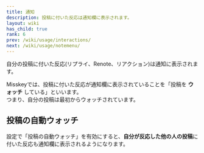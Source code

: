 ```yaml
---
title: 通知
description: 投稿に付いた反応は通知欄に表示されます。
layout: wiki
has_child: true
rank: 6
prev: /wiki/usage/interactions/
next: /wiki/usage/notemenu/
---
```

自分の投稿に付いた反応(リプライ、Renote、リアクション)は通知に表示されます。

Misskeyでは、投稿に付いた反応が通知欄に表示されていることを「投稿を **ウォッチ** している」といいます。  
つまり、自分の投稿は最初からウォッチされています。

## 投稿の自動ウォッチ
設定で「投稿の自動ウォッチ」を有効にすると、**自分が反応した他の人の投稿**に付いた反応も通知欄に表示されるようになります。